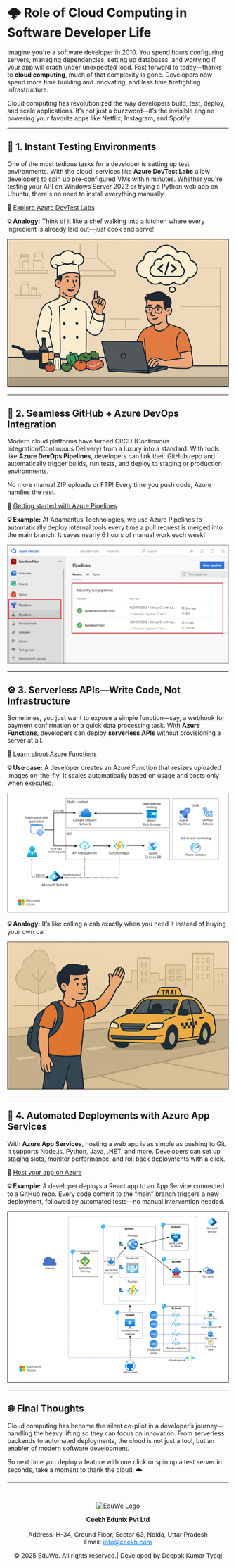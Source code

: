 # 🌩️ **Role of Cloud Computing in Software Developer Life**

Imagine you're a software developer in 2010. You spend hours configuring servers, managing dependencies, setting up databases, and worrying if your app will crash under unexpected load. Fast forward to today—thanks to **cloud computing**, much of that complexity is gone. Developers now spend more time building and innovating, and less time firefighting infrastructure.

Cloud computing has revolutionized the way developers build, test, deploy, and scale applications. It’s not just a buzzword—it’s the invisible engine powering your favorite apps like Netflix, Instagram, and Spotify.

---

## 🧪 1. Instant Testing Environments

One of the most tedious tasks for a developer is setting up test environments. With the cloud, services like **Azure DevTest Labs** allow developers to spin up pre-configured VMs within minutes. Whether you're testing your API on Windows Server 2022 or trying a Python web app on Ubuntu, there's no need to install everything manually.

🔗 [Explore Azure DevTest Labs](https://learn.microsoft.com/en-us/azure/devtest-labs/devtest-lab-overview)

**💡 Analogy:** Think of it like a chef walking into a kitchen where every ingredient is already laid out—just cook and serve!

![Testing Environment Setup](../media/blog2.png)

---

## 🔄 2. Seamless GitHub + Azure DevOps Integration

Modern cloud platforms have turned CI/CD (Continuous Integration/Continuous Delivery) from a luxury into a standard. With tools like **Azure DevOps Pipelines**, developers can link their GitHub repo and automatically trigger builds, run tests, and deploy to staging or production environments.

No more manual ZIP uploads or FTP! Every time you push code, Azure handles the rest.

🔗 [Getting started with Azure Pipelines](https://learn.microsoft.com/en-us/azure/devops/pipelines/get-started/?view=azure-devops)

**💡 Example:** At Adamantus Technologies, we use Azure Pipelines to automatically deploy internal tools every time a pull request is merged into the main branch. It saves nearly 6 hours of manual work each week!

![CI/CD Pipeline Diagram](../media/blog1.png)

---

## ⚙️ 3. Serverless APIs—Write Code, Not Infrastructure

Sometimes, you just want to expose a simple function—say, a webhook for payment confirmation or a quick data processing task. With **Azure Functions**, developers can deploy **serverless APIs** without provisioning a server at all.

🔗 [Learn about Azure Functions](https://learn.microsoft.com/en-us/azure/azure-functions/functions-overview)

**💡 Use case:** A developer creates an Azure Function that resizes uploaded images on-the-fly. It scales automatically based on usage and costs only when executed.

![Azure Functions Architecture](../media/blog3.png)

**💡 Analogy:** It’s like calling a cab exactly when you need it instead of buying your own car.

![Azure Functions Analogy](../media/blog5.png)

---

## 🚀 4. Automated Deployments with Azure App Services

With **Azure App Services**, hosting a web app is as simple as pushing to Git. It supports Node.js, Python, Java, .NET, and more. Developers can set up staging slots, monitor performance, and roll back deployments with a click.

🔗 [Host your app on Azure](https://learn.microsoft.com/en-us/azure/app-service/overview)

**💡 Example:** A developer deploys a React app to an App Service connected to a GitHub repo. Every code commit to the “main” branch triggers a new deployment, followed by automated tests—no manual intervention needed.

![Azure App Service Flow](../media/blog4.png)

---

## 🌐 Final Thoughts

Cloud computing has become the silent co-pilot in a developer’s journey—handling the heavy lifting so they can focus on innovation. From serverless backends to automated deployments, the cloud is not just a tool, but an enabler of modern software development.

So next time you deploy a feature with one click or spin up a test server in seconds, take a moment to thank the cloud. ☁️

----
<div style="text-align: center; padding-top: 30px;">
  <img src="/images/logo.png" alt="EduWe Logo" style="max-width: 150px; height: auto;">
  <p>
  <center><strong>Ceekh Edunix Pvt Ltd</strong></center><br>
    Address: H-34, Ground Floor, Sector 63, Noida, Uttar Pradesh<br>
    Email: <a href="mailto:info@ceekh.com" style="color: #007bff;">info@ceekh.com</a>
  </p>
  <p style="font-size: 14px; color: #555;"><center>© 2025 EduWe. All rights reserved.| Developed by Deepak Kumar Tyagi </center></p>
</div>